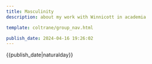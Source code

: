 ```yaml
---
title: Masculinity
description: about my work with Winnicott in academia

template: coltrane/group_nav.html

publish_date: 2024-04-16 19:26:02
---
```


{{publish_date|naturalday}}

